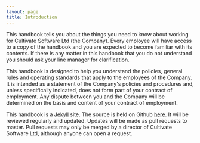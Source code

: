```yaml
---
layout: page
title: Introduction
---
```

This handbook tells you about the things you need to know about working for Cultivate Software Ltd (the Company). Every employee will have access to a copy of the handbook and you are expected to become familiar with its contents. If there is any matter in this handbook that you do not understand you should ask your line manager for clarification.

This handbook is designed to help you understand the policies, general rules and operating standards that apply to the employees of the Company. It is intended as a statement of the Company's policies and procedures and, unless specifically indicated, does not form part of your contract of employment. Any dispute between you and the Company will be determined on the basis and content of your contract of employment.

This handbook is a [Jekyll](http://jekyllrb.com) site. The source is held on Github [here](https://github.com/CultivateHQ/ukstaffhandbook). It will be reviewed regularly and updated. Updates will be made as pull requests to master. Pull requests may only be merged by a director of Cultivate Software Ltd, although anyone can open a request.
